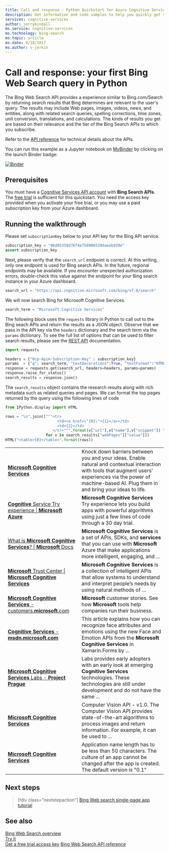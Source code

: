 ```yaml
---
title: Call and response - Python Quickstart for Azure Cognitive Services, Bing Web Search API | Microsoft Docs
description: Get information and code samples to help you quickly get started using the Bing Web Search API in Microsoft Cognitive Services on Azure.
services: cognitive-services
author: jerrykindall
ms.service: cognitive-services
ms.technology: bing-search
ms.topic: article
ms.date: 9/18/2017
ms.author: v-jerkin
---
```


# Call and response: your first Bing Web Search query in Python

The Bing Web Search API provides a experience similar to Bing.com/Search by returning search results that Bing determines are relevant to the user's query. The results may include Web pages, images, videos, news, and entities, along with related search queries, spelling corrections, time zones, unit conversion, translations, and calculations. The kinds of results you get are based on their relevance and the tier of the Bing Search APIs to which you subscribe.

Refer to the [API reference](https://docs.microsoft.com/en-us/rest/api/cognitiveservices/bing-web-api-v7-reference) for technical details about the APIs.

You can run this example as a Jupyter notebook on [MyBinder](https://mybinder.org) by clicking on the launch Binder badge: 

[![Binder](https://mybinder.org/badge.svg)](https://mybinder.org/v2/gh/Microsoft/cognitive-services-notebooks/master?filepath=BingWebSearchAPI.ipynb)


## Prerequisites
You must have a [Cognitive Services API account](https://docs.microsoft.com/azure/cognitive-services/cognitive-services-apis-create-account) with **Bing Search APIs**. The [free trial](https://azure.microsoft.com/try/cognitive-services/?api=bing-web-search-api) is sufficient for this quickstart. You need the access key provided when you activate your free trial, or you may use a paid subscription key from your Azure dashboard.

## Running the walkthrough

Please set `subscriptionKey` below to your API key for the Bing API service.


```python
subscription_key = "96d05359d76f4e758906539daeab939e"
assert subscription_key
```

Next, please verify that the `search_url` endpoint is correct. At this writing, only one endpoint is used for Bing search APIs.  In the future, regional endpoints may be available.  If you encounter unexpected authorization errors, double-check this value against the endpoint for your Bing search instance in your Azure dashboard.


```python
search_url = "https://api.cognitive.microsoft.com/bing/v7.0/search"
```

We will now search Bing for Microsoft Cognitive Services.


```python
search_term = "Microsoft Cognitive Services"
```

The following block uses the `requests` library in Python to call out to the Bing seach APIs and return the results as a JSON object. Observe that we pass in the API key via the `headers` dictionary and the search term via the `params` dictionary. To see the full list of options that can be used to filter search results, please see the [REST API](https://docs.microsoft.com/en-us/rest/api/cognitiveservices/bing-web-api-v7-reference) documentation.


```python
import requests

headers = {"Ocp-Apim-Subscription-Key" : subscription_key}
params  = {"q": search_term, "textDecorations":True, "textFormat":"HTML"}
response = requests.get(search_url, headers=headers, params=params)
response.raise_for_status()
search_results = response.json()
```

The `search_results` object contains the research results along with rich metadata such as related queries and pages. We can format the top pages returned by the query using the following lines of code


```python
from IPython.display import HTML

rows = "\n".join(["""<tr>
                       <td><a href=\"{0}\">{1}</a></td>
                       <td>{2}</td>
                     </tr>""".format(v["url"],v["name"],v["snippet"]) \
                  for v in search_results["webPages"]["value"]])
HTML("<table>{0}</table>".format(rows))
```




<table><tr>
                       <td><a href="https://www.microsoft.com/cognitive-services"><b>Microsoft</b> <b>Cognitive</b> <b>Services</b></a></td>
                       <td>Knock down barriers between you and your ideas. Enable natural and contextual interaction with tools that augment users&#39; experiences via the power of machine-based AI. Plug them in and bring your ideas to life.</td>
                     </tr>
<tr>
                       <td><a href="https://azure.microsoft.com/en-us/try/cognitive-services/"><b>Cognitive</b> Service Try experience | <b>Microsoft Azure</b></a></td>
                       <td><b>Microsoft Cognitive Services</b> Try experience lets you build apps with powerful algorithms using just a few lines of code through a 30 day trial.</td>
                     </tr>
<tr>
                       <td><a href="https://docs.microsoft.com/en-us/azure/cognitive-services/Welcome">What is <b>Microsoft Cognitive Services</b>? | <b>Microsoft</b> Docs</a></td>
                       <td><b>Microsoft Cognitive Services</b> is a set of APIs, SDKs, and <b>services</b> that you can use with <b>Microsoft</b> Azure that make applications more intelligent, engaging, and ...</td>
                     </tr>
<tr>
                       <td><a href="https://www.microsoft.com/en-us/trustcenter/cloudservices/cognitiveservices"><b>Microsoft</b> Trust Center | <b>Microsoft Cognitive Services</b></a></td>
                       <td><b>Microsoft Cognitive Services</b> is a collection of intelligent APIs that allow systems to understand and interpret people’s needs by using natural methods of ...</td>
                     </tr>
<tr>
                       <td><a href="https://customers.microsoft.com/en-us/search?sq=%22Microsoft%20Cognitive%20Services%22&ff=&p=0&so=story_publish_date%20desc"><b>Microsoft Cognitive Services</b> - customers.<b>microsoft</b>.com</a></td>
                       <td><b>Microsoft</b> customer stories. See how <b>Microsoft</b> tools help companies run their business.</td>
                     </tr>
<tr>
                       <td><a href="https://msdn.microsoft.com/en-us/magazine/mt742868.aspx"><b>Cognitive Services</b> - <b>msdn.microsoft.com</b></a></td>
                       <td>This article explains how you can recognize face attributes and emotions using the new Face and Emotion APIs from the <b>Microsoft Cognitive Services</b> in Xamarin.Forms by ...</td>
                     </tr>
<tr>
                       <td><a href="https://labs.cognitive.microsoft.com/en-us/project-prague"><b>Microsoft Cognitive Services</b> Labs - <b>Project Prague</b></a></td>
                       <td>Labs provides early adopters with an early look at emerging <b>Cognitive Services</b> technologies. These technologies are still under development and do not have the same ...</td>
                     </tr>
<tr>
                       <td><a href="https://westus.dev.cognitive.microsoft.com/docs/services/56f91f2d778daf23d8ec6739/operations/56f91f2e778daf14a499e1fa"><b>Microsoft Cognitive Services</b></a></td>
                       <td>Computer Vision API - v1.0. The Computer Vision API provides state-of-the-art algorithms to process images and return information. For example, it can be used to ...</td>
                     </tr>
<tr>
                       <td><a href="https://westus.dev.cognitive.microsoft.com/docs/services/5890b47c39e2bb17b84a55ff/operations/5890b47c39e2bb052c5b9c2f"><b>Microsoft Cognitive Services</b></a></td>
                       <td>Application name length has to be less than 50 characters. The culture of an app cannot be changed after the app is created. The default version is &quot;0.1&quot;</td>
                     </tr></table>



## Next steps

> [!div class="nextstepaction"]
> [Bing Web search single-page app tutorial](../tutorial-bing-web-search-single-page-app.md)

## See also 

[Bing Web Search overview](../overview.md)  
[Try it](https://azure.microsoft.com/services/cognitive-services/bing-web-search-api/)  
[Get a free trial access key](https://azure.microsoft.com/try/cognitive-services/?api=bing-web-search-api)
[Bing Web Search API reference](https://docs.microsoft.com/rest/api/cognitiveservices/bing-web-api-v7-reference)
